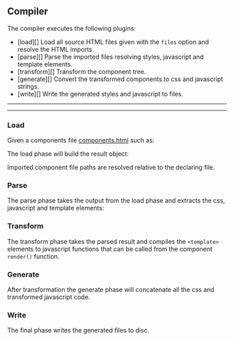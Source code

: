 ## Compiler

The compiler executes the following plugins:

* [load][] Load all source HTML files given with the `files` option and resolve the HTML imports.
* [parse][] Parse the imported files resolving styles, javascript and template elements.
* [transform][] Transform the component tree.
* [generate][] Convert the transformed components to css and javascript strings.
* [write][] Write the generated styles and javascript to files.

***
<!-- @toc -->
***

### Load

Given a components file [components.html](/doc/compiler/components.html) such as:

<? @source {html} components.html ?>

The load phase will build the result object:

<? @exec {javascript} mkdir -p target && node doc/compiler/compiler-load.js ?>

Imported component file paths are resolved relative to the declaring file.

### Parse

The parse phase takes the output from the load phase and extracts the css, javascript and template elements:

<? @exec {javascript} node doc/compiler/compiler-parse.js ?>

### Transform

The transform phase takes the parsed result and compiles the `<template>` elements to javascript functions that can be called from the component `render()` function.

<? @exec {javascript} node doc/compiler/compiler-transform.js ?>

### Generate

After transformation the generate phase will concatenate all the css and transformed javascript code.

<? @exec {javascript} node doc/compiler/compiler-generate.js ?>

### Write

The final phase writes the generated files to disc.

<? @include ../../../../documents/links.md ?>
